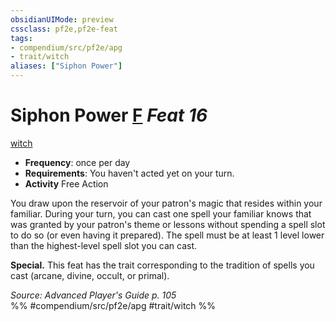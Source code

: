 ```yaml
---
obsidianUIMode: preview
cssclass: pf2e,pf2e-feat
tags:
- compendium/src/pf2e/apg
- trait/witch
aliases: ["Siphon Power"]
---
```

# Siphon Power  [F](../../rules/core-rulebook/chapter-9-playing-the-game.md#Actions "Free Action") *Feat 16*  
[witch](../../rules/traits/witch-apg.md)  

- **Frequency**: once per day
- **Requirements**: You haven't acted yet on your turn.
- **Activity** Free Action

You draw upon the reservoir of your patron's magic that resides within your familiar. During your turn, you can cast one spell your familiar knows that was granted by your patron's theme or lessons without spending a spell slot to do so (or even having it prepared). The spell must be at least 1 level lower than the highest-level spell slot you can cast.

**Special.** This feat has the trait corresponding to the tradition of spells you cast (arcane, divine, occult, or primal).

*Source: Advanced Player's Guide p. 105*  
%% #compendium/src/pf2e/apg #trait/witch %%